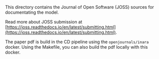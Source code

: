 <!--
SPDX-FileContributor:Carsten Lemmen <carsten.lemmen@hereon.de>
SPDX-FileCopyrightText: 2023 Helmholtz-Zentrum hereon (Hereon)
SPDX-License-Identifier: CC0-1.0
-->

This directory  contains the Journal of Open Software (JOSS) sources 
for documentating the model.

Read more about JOSS submission at [https://joss.readthedocs.io/en/latest/submitting.html](https://joss.readthedocs.io/en/latest/submitting.html).

The paper pdf is build in the CD pipeline using the `openjournals/inara` docker.  Using the 
Makefile, you can also build the pdf locally with this docker.

